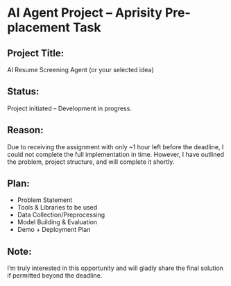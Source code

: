 # AI Agent Project – Aprisity Pre-placement Task

## Project Title:
AI Resume Screening Agent (or your selected idea)

## Status:
Project initiated – Development in progress.

## Reason:
Due to receiving the assignment with only ~1 hour left before the deadline, I could not complete the full implementation in time. However, I have outlined the problem, project structure, and will complete it shortly.

## Plan:
- Problem Statement
- Tools & Libraries to be used
- Data Collection/Preprocessing
- Model Building & Evaluation
- Demo + Deployment Plan

## Note:
I’m truly interested in this opportunity and will gladly share the final solution if permitted beyond the deadline.
